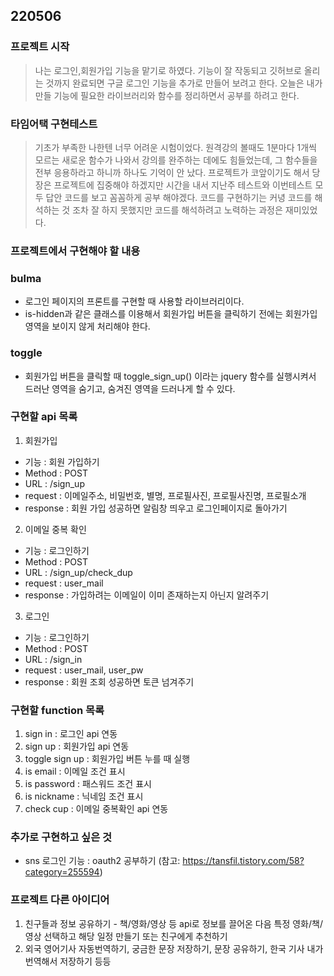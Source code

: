 ## 220506

### 프로젝트 시작
> 나는 로그인,회원가입 기능을 맡기로 하였다. 기능이 잘 작동되고 깃허브로 올리는 것까지 완료되면 구글 로그인 기능을 추가로 만들어 보려고 한다. 오늘은 내가 만들 기능에 필요한 라이브러리와 함수를 정리하면서 공부를 하려고 한다.

### 타임어택 구현테스트
> 기초가 부족한 나한텐 너무 어려운 시험이었다. 원격강의 볼때도 1분마다 1개씩 모르는 새로운 함수가 나와서 강의를 완주하는 데에도 힘들었는데, 그 함수들을 전부 응용하라고 하니까 하나도 기억이 안 났다. 프로젝트가 코앞이기도 해서 당장은 프로젝트에 집중해야 하겠지만 시간을 내서 지난주 테스트와 이번테스트 모두 답안 코드를 보고 꼼꼼하게 공부 해야겠다. 코드를 구현하기는 커녕 코드를 해석하는 것 조차 잘 하지 못했지만 코드를 해석하려고 노력하는 과정은 재미있었다.

### 프로젝트에서 구현해야 할 내용

### bulma
- 로그인 페이지의 프론트를 구현할 때 사용할 라이브러리이다.
- is-hidden과 같은 클래스를 이용해서 회원가입 버튼을 클릭하기 전에는 회원가입 영역을 보이지 않게 처리해야 한다.

### toggle
- 회원가입 버튼을 클릭할 때 toggle_sign_up() 이라는 jquery  함수를 실행시켜서 드러난 영역을 숨기고, 숨겨진 영역을 드러나게 할 수 있다.


### 구현할 api 목록
1. 회원가입 
- 기능 : 회원 가입하기
- Method : POST
- URL : /sign_up
- request : 이메일주소, 비밀번호, 별명, 프로필사진, 프로필사진명, 프로필소개
- response : 회원 가입 성공하면 알림창 띄우고 로그인페이지로 돌아가기

2. 이메일 중복 확인
- 기능 : 로그인하기
- Method : POST
- URL : /sign_up/check_dup
- request : user_mail
- response : 가입하려는 이메일이 이미 존재하는지 아닌지 알려주기

3. 로그인 
- 기능 : 로그인하기
- Method : POST
- URL : /sign_in
- request : user_mail, user_pw
- response : 회원 조회 성공하면 토큰 넘겨주기

### 구현할 function 목록
1. sign in : 로그인 api 연동
2. sign up : 회원가입 api 연동
3. toggle sign up : 회원가입 버튼 누를 때 실행
4. is email : 이메일 조건 표시
5. is password : 패스워드 조건 표시
6. is nickname : 닉네임 조건 표시
7. check cup : 이메일 중복확인 api 연동

### 추가로 구현하고 싶은 것
- sns 로그인 기능 : oauth2 공부하기 (참고: https://tansfil.tistory.com/58?category=255594)

### 프로젝트 다른 아이디어
1. 친구들과 정보 공유하기 - 책/영화/영상 등 api로 정보를 끌어온 다음 특정 영화/책/영상 선택하고 해당 일정 만들기 또는 친구에게 추천하기
2. 외국 영어기사 자동번역하기, 궁금한 문장 저장하기, 문장 공유하기, 한국 기사 내가 번역해서 저장하기 등등
